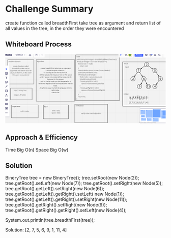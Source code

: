 # Challenge Summary
<!-- Description of the challenge -->
create function called breadthFirst take tree as argument and return list of all values in the tree, in the order they were encountered

## Whiteboard Process
<!-- Embedded whiteboard image -->
![](challenge17.PNG)

## Approach & Efficiency
<!-- What approach did you take? Why? What is the Big O space/time for this approach? -->
Time Big O(n)
Space Big O(w)

## Solution
<!-- Show how to run your code, and examples of it in action -->

BineryTree tree = new BineryTree();
tree.setRoot(new Node<T>(2));
tree.getRoot().setLeft(new Node<T>(7));
tree.getRoot().setRight(new Node<T>(5));
tree.getRoot().getLeft().setRight(new Node<T>(6));
tree.getRoot().getLeft().getRight().setLeft( new Node<T>(1));
tree.getRoot().getLeft().getRight().setRight(new Node<T>(11));
tree.getRoot().getRight().setRight(new Node<T>(9));
tree.getRoot().getRight().getRight().setLeft(new Node<T>(4));


System.out.println(tree.breadthFirst(tree));

Solution: [2, 7, 5, 6, 9, 1, 11, 4]
